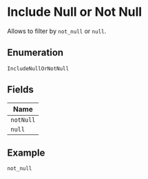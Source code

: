 
# Include Null or Not Null

Allows to filter by `not_null` or `null`.

## Enumeration

`IncludeNullOrNotNull`

## Fields

| Name |
|  --- |
| `notNull` |
| `null` |

## Example

```
not_null
```

